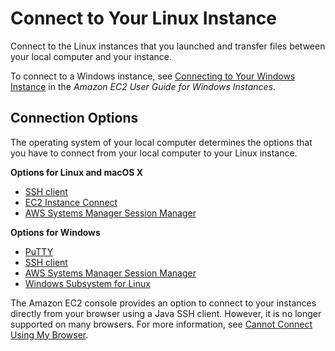 # Connect to Your Linux Instance<a name="AccessingInstances"></a>

Connect to the Linux instances that you launched and transfer files between your local computer and your instance\.

To connect to a Windows instance, see [Connecting to Your Windows Instance](https://docs.aws.amazon.com/AWSEC2/latest/WindowsGuide/connecting_to_windows_instance.html) in the *Amazon EC2 User Guide for Windows Instances*\.

## Connection Options<a name="connection-method"></a>

The operating system of your local computer determines the options that you have to connect from your local computer to your Linux instance\.

**Options for Linux and macOS X**  
+ [SSH client](AccessingInstancesLinux.md)
+ [EC2 Instance Connect](Connect-using-EC2-Instance-Connect.md)
+ [AWS Systems Manager Session Manager](https://docs.aws.amazon.com/systems-manager/latest/userguide/session-manager.html)

**Options for Windows**  
+ [PuTTY](putty.md)
+ [SSH client](AccessingInstancesLinux.md)
+ [AWS Systems Manager Session Manager](https://docs.aws.amazon.com/systems-manager/latest/userguide/session-manager.html)
+ [Windows Subsystem for Linux](WSL.md)

The Amazon EC2 console provides an option to connect to your instances directly from your browser using a Java SSH client\. However, it is no longer supported on many browsers\. For more information, see [Cannot Connect Using My Browser](TroubleshootingInstancesConnecting.md#troubleshoot-instance-connect-mindterm)\.